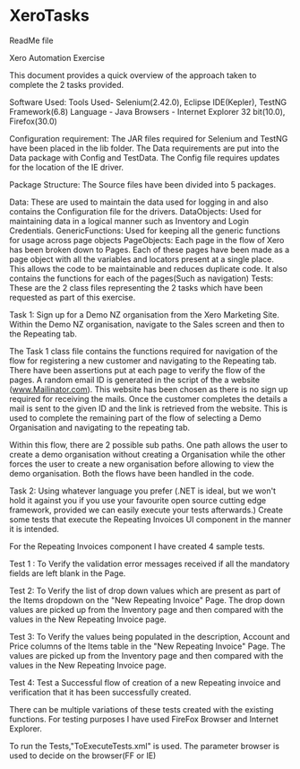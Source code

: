 XeroTasks
=========

ReadMe file

Xero Automation Exercise

This document provides a quick overview of the approach taken to complete the 2 tasks provided.

Software Used:
Tools Used- Selenium(2.42.0), Eclipse IDE(Kepler), TestNG Framework(6.8)
Language - Java
Browsers - Internet Explorer 32 bit(10.0), Firefox(30.0)

Configuration requirement:
The JAR files required for Selenium and TestNG have been placed in the lib folder.
The Data requirements are put into the Data package with Config and TestData. The Config file requires updates for the location of the IE driver.

Package Structure: The Source files have been divided into 5 packages.

Data: These are used to maintain the data used for logging in and also contains the Configuration file for the drivers.
DataObjects: Used for maintaining data in a logical manner such as Inventory and Login Credentials.
GenericFunctions: Used for keeping all the generic functions for usage across page objects
PageObjects: Each page in the flow of Xero has been broken down to Pages. Each of these pages have been made as a page object with all the variables and locators present at a single place. This allows the code to be maintainable and reduces duplicate code. It also contains the functions for each of the pages(Such as navigation)
Tests: These are the 2 class files representing the 2 tasks which have been requested as part of this exercise.

Task 1: Sign up for a Demo NZ organisation from the Xero Marketing Site. Within the Demo NZ organisation, navigate to the Sales screen and then to the Repeating tab.

The Task 1 class file contains the functions required for navigation of the flow for registering a new customer and navigating to the Repeating tab. There have been assertions put at each page to verify the flow of the pages. A random email ID is generated in the script of the a website (www.Mailinator.com). This website has been chosen as there is no sign up required for receiving the mails. Once the customer completes the details a mail is sent to the given ID and the link is retrieved from the website. This is used to complete the remaining part of the flow of selecting a Demo Organisation and navigating to the repeating tab.

Within this flow, there are 2 possible sub paths. One path allows the user to create a demo organisation without creating a Organisation while the other forces the user to create a new organisation before allowing to view the demo organisation. Both the flows have been handled in the code.


Task 2: Using whatever language you prefer (.NET is ideal, but we won't hold it against you if you use your favourite open source cutting edge framework, provided we can easily execute your tests afterwards.)  Create some tests that execute the Repeating Invoices UI component in the manner it is intended.

For the Repeating Invoices component I have created 4 sample tests.

Test 1 : To Verify the validation error messages received if all the mandatory fields are left blank in the Page.

Test 2: To Verify the list of drop down values which are present as part of the Items dropdown on the "New Repeating Invoice" Page. The drop down values are picked up from the Inventory page and then compared with the values in the New Repeating Invoice page.

Test 3: To Verify the values being populated in the description, Account and Price columns of the Items table in the "New Repeating Invoice" Page. The values are picked up from the Inventory page and then compared with the values in the New Repeating Invoice page.

Test 4: Test a Successful flow of creation of a new Repeating invoice and verification that it has been successfully created.

There can be multiple variations of these tests created with the existing functions. For testing purposes I have used FireFox Browser and Internet Explorer.

To run the Tests,"ToExecuteTests.xml" is used. The parameter browser is used to decide on the browser(FF or IE)
